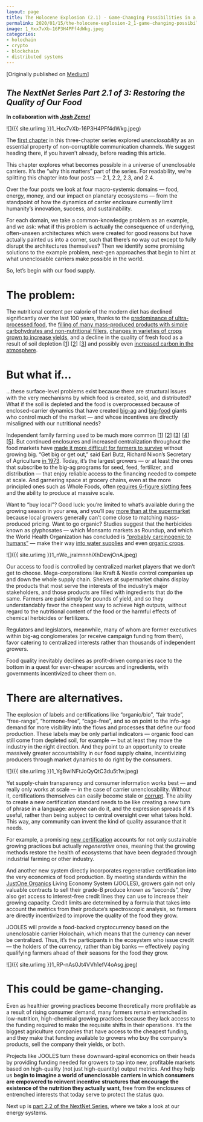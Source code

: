 ```yaml
---
layout: page
title: The Holocene Explosion (2.1) - Game-Changing Possibilities in a World of Unenclosable Carriers
permalink: 2020/01/15/the-holocene-explosion-2_1-game-changing-possibilities-in-a-world-of-unenclosable-carriers
image: 1_Hxx7vXb-16P3H4PFf4dWkg.jpeg
categories:
- holochain
- crypto
- blockchain
- distributed systems
---
```

[Originally published on [Medium](https://medium.com/holochain/the-holocene-explosion-2-1-game-changing-possibilities-in-a-world-of-unenclosable-carriers-21ddbb15341a)]

_The NextNet Series Part 2.1 of 3: Restoring the Quality of Our Food_
-------------------------------------------------------------------

**In collaboration with** [**_Josh Zemel_**](https://medium.com/@joshmzemel)

![]({{ site.urlimg }}1_Hxx7vXb-16P3H4PFf4dWkg.jpeg)

The [first chapter](https://medium.com/holochain/unenclosable-carriers-and-the-future-of-communication-4ac6045ac894) in this three-chapter series explored _unenclosability_ as an essential property of non-corruptible communication channels. We suggest heading there, if you haven’t already, before reading this article.

This chapter explores what becomes possible in a universe of unenclosable carriers. It’s the “why this matters” part of the series. For readability, we’re splitting this chapter into four posts — 2.1, 2.2, 2.3, and 2.4.

Over the four posts we look at four macro-systemic domains — food, energy, money, and our impact on planetary ecosystems — from the standpoint of how the dynamics of carrier enclosure currently limit humanity’s innovation, success, and sustainability.

For each domain, we take a common-knowledge problem as an example, and we ask: what if this problem is actually the consequence of underlying, often-unseen architectures which were created for good reasons but have actually painted us into a corner, such that there’s no way out except to fully disrupt the architectures themselves? Then we identify some promising solutions to the example problem, next-gen approaches that begin to hint at what unenclosable carriers make possible in the world.

So, let’s begin with our food supply.

The problem:
============

The nutritional content per calorie of the modern diet has declined significantly over the last 100 years, thanks to the [predominance of ultra-processed food](https://www.npr.org/sections/thesalt/2019/05/16/723693839/its-not-just-salt-sugar-fat-study-finds-ultra-processed-foods-drive-weight-gain), the [filling of many mass-produced products with simple carbohydrates and non-nutritional fillers](https://directorsblog.nih.gov/tag/low-quality-carbohydrates/), [changes in varieties of crops grown to increase yields](https://www.ncbi.nlm.nih.gov/m/pubmed/15637215/), and a decline in the quality of fresh food as a result of soil depletion \[[1](https://www.scientificamerican.com/article/soil-depletion-and-nutrition-loss/)\] \[[2](https://soils.wisc.edu/facstaff/barak/poster_gallery/minneapolis2000a/)\] \[[3](https://www.theguardian.com/lifeandstyle/2005/may/15/foodanddrink.shopping3)\] and possibly even [increased carbon in the atmosphere](https://www.politico.com/agenda/story/2017/09/13/food-nutrients-carbon-dioxide-000511).

But what if…
============

…these surface-level problems exist because there are structural issues with the very mechanisms by which food is created, sold, and distributed? What if the soil is depleted and the food is overprocessed because of enclosed-carrier dynamics that have created [big-ag](https://www.tharawat-magazine.com/facts/top-ten-agribusiness-companies/#gs.xknwd5) and [big-food](https://www.businessinsider.com/10-companies-control-the-food-industry-2016-9) giants who control much of the market — and whose incentives are directly misaligned with our nutritional needs?

Independent family farming used to be much more common \[[1](https://www.washingtonpost.com/news/wonk/wp/2014/09/16/the-decline-of-the-small-american-family-farm-in-one-chart/)\] \[[2](https://www.usnews.com/news/best-states/articles/2018-04-04/family-farms-pushed-to-get-big-or-go-bust)\] \[[3](https://www.salon.com/2015/02/10/what_nobody_told_me_about_small_farming_i_cant_make_a_living/)\] \[[4](https://www.t-g.com/story/2646155.html)\] \[[5](https://www.thedailystar.com/news/local_news/number-of-family-farms-continues-to-decline/article_7b3c5532-e02e-5e07-8c62-5881899f616c.html)\]. But continued enclosures and increased centralization throughout the food markets have [made it more difficult for farmers to survive](https://www.nationalreview.com/2016/08/small-farms-big-business-family-farms-struggle-against-industrial-agriculture/) without growing big. “Get big or get out,” said Earl Butz, Richard Nixon’s Secretary of Agriculture [in 1973](https://www.theguardian.com/world/2008/feb/04/usa.obituaries). Today, it’s the largest growers — or at least the ones that subscribe to the big-ag programs for seed, feed, fertilizer, and distribution — that enjoy reliable access to the financing needed to compete at scale. And garnering space at grocery chains, even at the more principled ones such as Whole Foods, often [requires 6-figure slotting fees](https://www.wsj.com/articles/getting-your-product-on-shelves-at-whole-foods-just-got-harder-1518085801) and the ability to produce at massive scale.

Want to “buy local”? Good luck: you’re limited to what’s available during the growing season in your area, and you’ll pay [more than at the supermarket](https://www.fdrsinc.org/wp-content/uploads/2018/03/JFDR_49.1_4_Curtis.pdf) because local growers generally can’t come close to matching mass-produced pricing. Want to go organic? Studies suggest that the herbicides known as glyphosates — which Monsanto markets as Roundup, and which the World Health Organization has concluded is [“probably carcinogenic to humans”](https://www.thelancet.com/journals/lanonc/article/PIIS1470-2045(15)70134-8/fulltext) — make their way [into water supplies](https://toxics.usgs.gov/highlights/glyphosate02.html) and even [organic crops](https://www.producer.com/2019/01/glyphosate-residues-snare-organics/).

![]({{ site.urlimg }}1_nWe_jralmnnhiXhDewjOnA.jpeg)

Our access to food is controlled by centralized market players that we don’t get to choose. Mega-corporations like Kraft & Nestle control companies up and down the whole supply chain. Shelves at supermarket chains display the products that most serve the interests of the industry’s major stakeholders, and those products are filled with ingredients that do the same. Farmers are paid simply for pounds of yield, and so they understandably favor the cheapest way to achieve high outputs, without regard to the nutritional content of the food or the harmful effects of chemical herbicides or fertilizers.

Regulators and legislators, meanwhile, many of whom are former executives within big-ag conglomerates (or receive campaign funding from them), favor catering to centralized interests rather than thousands of independent growers.

Food quality inevitably declines as profit-driven companies race to the bottom in a quest for ever-cheaper sources and ingredients, with governments incentivized to cheer them on.

There are alternatives.
=======================

The explosion of labels and certifications like “organic/bio”, “fair trade”, “free-range”, “hormone-free”, “cage-free”, and so on point to the info-age demand for more visibility into the flows and processes that define our food production. These labels may be only partial indicators — organic food can still come from depleted soil, for example — but at least they move the industry in the right direction. And they point to an opportunity to create massively greater accountability in our food supply chains, incentivizing producers through market dynamics to do right by the consumers.

![]({{ site.urlimg }}1_YgBwINFtJoQyQtC3du5t1w.jpeg)

Yet supply-chain transparency and consumer information works best — and really only works at scale — in the case of carrier unenclosability. Without it, certifications themselves can easily become stale or [corrupt](https://www.businessinsider.fr/us/organic-milk-may-not-be-organic-2017-5). The ability to create a new certification standard needs to be like creating a new turn of phrase in a language: anyone can do it, and the expression spreads if it’s useful, rather than being subject to central oversight over what takes hold. This way, any community can invent the kind of quality assurance that it needs.

For example, a promising [new certification](https://regenorganic.org/) accounts for not only sustainable growing practices but actually _regenerative_ ones, meaning that the growing methods restore the health of ecosystems that have been degraded through industrial farming or other industry.

And another new system directly incorporates regenerative certification into the very economics of food production. By meeting standards within the [JustOne Organics](https://justoneorganics.com/) Living Economy System (JOOLES), growers gain not only valuable contracts to sell their grade-B produce known as “seconds”, they also get access to interest-free credit lines they can use to increase their growing capacity. Credit limits are determined by a formula that takes into account the metrics from their produce’s spectroscopic analysis, so farmers are directly incentivized to improve the quality of the food they grow.

JOOLES will provide a food-backed cryptocurrency based on the unenclosable carrier Holochain, which means that the currency can never be centralized. Thus, it’s the participants in the ecosystem who issue credit — the holders of the currency, rather than big banks — effectively paying qualifying farmers ahead of their seasons for the food they grow.

![]({{ site.urlimg }}1_RP-nAs0Jt4VVh1efV4oAsg.jpeg)

This could be game-changing.
============================

Even as healthier growing practices become theoretically more profitable as a result of rising consumer demand, many farmers remain entrenched in low-nutrition, high-chemical growing practices because they lack access to the funding required to make the requisite shifts in their operations. It’s the biggest agriculture companies that have access to the cheapest funding, and they make that funding available to growers who buy the company’s products, sell the company their yields, or both.

Projects like JOOLES turn these downward-spiral economics on their heads by providing funding needed for growers to tap into new, profitable markets based on high-quality (not just high-quantity) output metrics. And they help us **begin to imagine a world of unenclosable carriers in which consumers are empowered to reinvent incentive structures that encourage the existence of the nutrition they actually want**, free from the enclosures of entrenched interests that today serve to protect the status quo.

Next up is [part 2.2 of the NextNet Series](https://medium.com/holochain/the-holocene-explosion-2-2-game-changing-possibilities-in-a-world-of-unenclosable-carriers-a63efa3cd2a3), where we take a look at our energy systems.